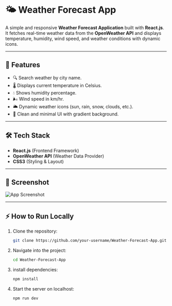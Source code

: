 # 🌤️ Weather Forecast App

A simple and responsive **Weather Forecast Application** built with **React.js**.  
It fetches real-time weather data from the **OpenWeather API** and displays temperature, humidity, wind speed, and weather conditions with dynamic icons.

---

## 🚀 Features
- 🔍 Search weather by city name.  
- 🌡️ Displays current temperature in Celsius.  
- 💧 Shows humidity percentage.  
- 🌬️ Wind speed in km/hr.  
- 🌥️ Dynamic weather icons (sun, rain, snow, clouds, etc.).  
- 🎨 Clean and minimal UI with gradient background.  

---

## 🛠️ Tech Stack
- **React.js** (Frontend Framework)  
- **OpenWeather API** (Weather Data Provider)  
- **CSS3** (Styling & Layout)  

---

## 📸 Screenshot
![App Screenshot](./screenshot.png)

---

## ⚡ How to Run Locally
1. Clone the repository:
   ```bash
   git clone https://github.com/your-username/Weather-Forecast-App.git

2. Navigate into the project:
   ```bash
   cd Weather-Forecast-App

3. install dependencies:
   ```bash
   npm install

4. Start the server on localhost:
   ```bash
   npm run dev
